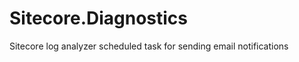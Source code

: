 Sitecore.Diagnostics
====================

Sitecore log analyzer scheduled task for sending email notifications
